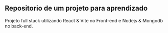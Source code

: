 ## Repositorio de um projeto para aprendizado  
Projeto full stack utilizando React & Vite no Front-end e Nodejs & Mongodb no back-end.
